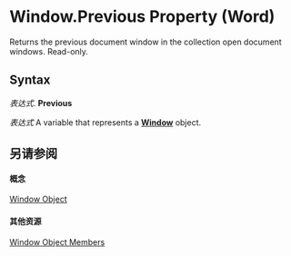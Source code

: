 
# Window.Previous Property (Word)

Returns the previous document window in the collection open document windows. Read-only.


## Syntax

 _表达式_. **Previous**

 _表达式_ A variable that represents a **[Window](d92f83f9-ae44-56c0-4584-7a9359253c6d.md)** object.


## 另请参阅


#### 概念


[Window Object](d92f83f9-ae44-56c0-4584-7a9359253c6d.md)
#### 其他资源


[Window Object Members](http://msdn.microsoft.com/library/c0dec747-3695-4f96-ea25-05b6494aad7e%28Office.15%29.aspx)